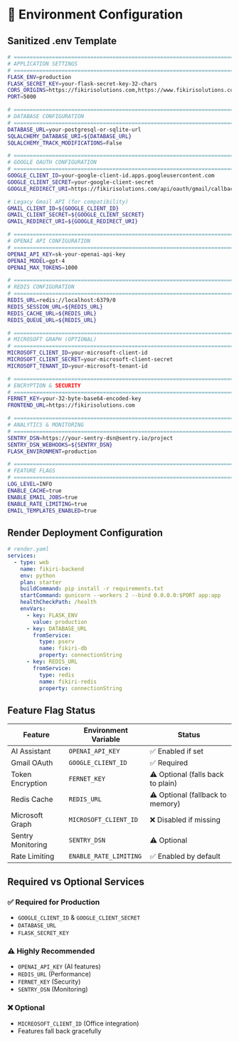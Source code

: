 # 🔧 Environment Configuration

## Sanitized .env Template

```bash
# =============================================================================
# APPLICATION SETTINGS
# =============================================================================
FLASK_ENV=production
FLASK_SECRET_KEY=your-flask-secret-key-32-chars
CORS_ORIGINS=https://fikirisolutions.com,https://www.fikirisolutions.com
PORT=5000

# =============================================================================
# DATABASE CONFIGURATION  
# =============================================================================
DATABASE_URL=your-postgresql-or-sqlite-url
SQLALCHEMY_DATABASE_URI=${DATABASE_URL}
SQLALCHEMY_TRACK_MODIFICATIONS=False

# =============================================================================
# GOOGLE OAUTH CONFIGURATION
# =============================================================================
GOOGLE_CLIENT_ID=your-google-client-id.apps.googleusercontent.com
GOOGLE_CLIENT_SECRET=your-google-client-secret
GOOGLE_REDIRECT_URI=https://fikirisolutions.com/api/oauth/gmail/callback

# Legacy Gmail API (for compatibility)
GMAIL_CLIENT_ID=${GOOGLE_CLIENT_ID}
GMAIL_CLIENT_SECRET=${GOOGLE_CLIENT_SECRET}
GMAIL_REDIRECT_URI=${GOOGLE_REDIRECT_URI}

# =============================================================================
# OPENAI API CONFIGURATION
# =============================================================================
OPENAI_API_KEY=sk-your-openai-api-key
OPENAI_MODEL=gpt-4
OPENAI_MAX_TOKENS=1000

# =============================================================================
# REDIS CONFIGURATION
# =============================================================================
REDIS_URL=redis://localhost:6379/0
REDIS_SESSION_URL=${REDIS_URL}
REDIS_CACHE_URL=${REDIS_URL}
REDIS_QUEUE_URL=${REDIS_URL}

# =============================================================================
# MICROSOFT GRAPH (OPTIONAL)
# =============================================================================
MICROSOFT_CLIENT_ID=your-microsoft-client-id
MICROSOFT_CLIENT_SECRET=your-microsoft-client-secret
MICROSOFT_TENANT_ID=your-microsoft-tenant-id

# =============================================================================
# ENCRYPTION & SECURITY
# =============================================================================
FERNET_KEY=your-32-byte-base64-encoded-key
FRONTEND_URL=https://fikirisolutions.com

# =============================================================================
# ANALYTICS & MONITORING
# =============================================================================
SENTRY_DSN=https://your-sentry-dsn@sentry.io/project
SENTRY_DSN_WEBHOOKS=${SENTRY_DSN}
FLASK_ENVIRONMENT=production

# =============================================================================
# FEATURE FLAGS
# =============================================================================
LOG_LEVEL=INFO
ENABLE_CACHE=true
ENABLE_EMAIL_JOBS=true
ENABLE_RATE_LIMITING=true
EMAIL_TEMPLATES_ENABLED=true
```

## Render Deployment Configuration

```yaml
# render.yaml
services:
  - type: web
    name: fikiri-backend
    env: python
    plan: starter
    buildCommand: pip install -r requirements.txt
    startCommand: gunicorn --workers 2 --bind 0.0.0.0:$PORT app:app
    healthCheckPath: /health
    envVars:
      - key: FLASK_ENV
        value: production
      - key: DATABASE_URL
        fromService:
          type: pserv
          name: fikiri-db
          property: connectionString
      - key: REDIS_URL
        fromService:
          type: redis
          name: fikiri-redis
          property: connectionString
```

## Feature Flag Status

| Feature | Environment Variable | Status |
|---------|---------------------|---------|
| AI Assistant | `OPENAI_API_KEY` | ✅ Enabled if set |
| Gmail OAuth | `GOOGLE_CLIENT_ID` | ✅ Required |
| Token Encryption | `FERNET_KEY` | ⚠️ Optional (falls back to plain) |
| Redis Cache | `REDIS_URL` | ⚠️ Optional (fallback to memory) |
| Microsoft Graph | `MICROSOFT_CLIENT_ID` | ❌ Disabled if missing |
| Sentry Monitoring | `SENTRY_DSN` | ⚠️ Optional | 
| Rate Limiting | `ENABLE_RATE_LIMITING` | ✅ Enabled by default |

## Required vs Optional Services

### ✅ Required for Production
- `GOOGLE_CLIENT_ID` & `GOOGLE_CLIENT_SECRET`
- `DATABASE_URL`
- `FLASK_SECRET_KEY`

### ⚠️ Highly Recommended
- `OPENAI_API_KEY` (AI features)
- `REDIS_URL` (Performance)
- `FERNET_KEY` (Security)
- `SENTRY_DSN` (Monitoring)

### ❌ Optional
- `MICREOSOFT_CLIENT_ID` (Office integration)
- Features fall back gracefully
